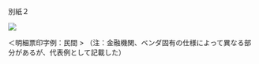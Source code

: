 別紙２

![](https://www.nta.go.jp/tmp/c0905bf5-8e07-4b5a-82ce-2889893e8f5c/images/a35d32096149ef4341b60ed664713314952a607758823c8023e985a40f1f7c57.jpg)

＜明細票印字例：民間 $>$ （注：金融機関、ベンダ固有の仕様によって異なる部分があるが、代表例として記載した）